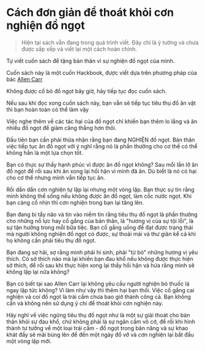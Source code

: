 # Cách đơn giản để thoát khỏi cơn nghiện đồ ngọt

> Hiện tại sách vẫn đang trong quá trình viết. Đây chỉ là ý tưởng và chưa được sắp xếp và viết lại một cách hoàn chỉnh.

Tự viết cuốn sách để tặng bản thân vì sự nghiện đồ ngọt của mình.

Cuốn sách này là một cuốn Hackbook, được viết dựa trên phương pháp của bác [Allen Carr](https://en.wikipedia.org/wiki/Allen_Carr#Philosophy)

Không được cố bỏ đồ ngọt bây giờ, hãy tiếp tục đọc cuốn sách. 

Nếu sau khi đọc xong cuốn sách này, bạn vẫn sẽ tiếp tục tiêu thụ đồ ăn vặt thì bạn hoàn toàn có thể làm vậy

Việc nghe thêm về các tác hại của đồ ngọt chỉ khiến bạn thêm lo lắng và ăn nhiều đồ ngọt để giảm căng thẳng hơn thôi.

Đầu tiên bạn cần phải thừa nhận rằng bạn đang NGHIỆN đồ ngọt. Bản thân việc tiếp tục ăn đồ ngọt với ý nghĩ rằng nó là phần thưởng cho cơ thể có thể không hẳn là một lựa chọn tốt.

Bạn có thực sự thấy hạnh phúc vì được ăn đồ ngọt không? Sau mỗi lần lỡ ăn đồ ngọt để rồi sau khi ăn xong lại hối hận vì mình đã ăn. Dù biết là nó có hại cho cơ thể nhưng mình vẫn tiếp tục ăn.

Rồi dần dần cơn nghiện tự lặp lại nhưng một vòng lặp. Bạn thực sự tin rằng mình không thể sống nếu không được ăn đồ ngọt, làm cốc nước ngọt. Khi bạn càng cố nhịn thì cơn nghiện trong bạn lại tăng lên.

Bạn đang bị tẩy não và tin vào niềm tin rằng tiêu thụ đồ ngọt là phần thưởng cho những nỗ lực hay cố gắng của bản thân, là "hương vị của sự tội lỗi", là sự tận hưởng trong mỗi bữa tiệc. Bạn cố gắng uống để đạt được trạng thái mà người không nghiện đồ ngọt có được, sự thoải mái và thư giãn kể cả khi họ không cần phải tiêu thụ đồ ngọt.

Bạn đang sợ hãi, sợ rằng mình phải hi sinh, phải "từ bỏ" những hương vị yêu thích. Có sở thích nào mà lại khiến bạn đau khổ nếu không được thực hiện sở thích, để rồi sau khi thực hiện xong lại thấy hối hận và hứa rằng mình sẽ không lặp lại nữa không?

Bạn có biết tại sao Allen Carr lại không yêu cầu người nghiện bỏ thuốc lá ngay lập tức không? Vì làm như vậy thì thêm hại bạn thôi. Việc cố gắng cai nghiện và coi đồ ngọt là trái cấm chưa bao giờ thành công cả. Bạn không cần và không nên sử dụng ý chí để thoát khỏi cơn nghiện này.

Hãy nghĩ về việc ngừng tiêu thụ đồ ngọt như là một sự giải thoát cho bản thân khỏi sự đau khổ, chứ không phải là sự ngăn cấm vô cớ, để rồi khi hình thành tư tưởng về một loại trái cấm - đồ ngọt trong bản năng và sự khao khát đấy sẽ mãi bùng lên để đến một ngày đổ vỡ và cơn nghiện lại bắt đầu một vòng lặp mới.